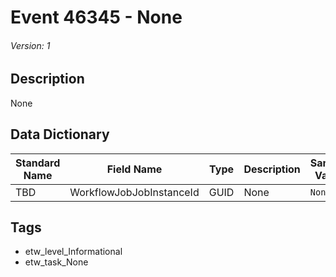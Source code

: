 # Event 46345 - None
###### Version: 1

## Description
None

## Data Dictionary
|Standard Name|Field Name|Type|Description|Sample Value|
|---|---|---|---|---|
|TBD|WorkflowJobJobInstanceId|GUID|None|`None`|

## Tags
* etw_level_Informational
* etw_task_None